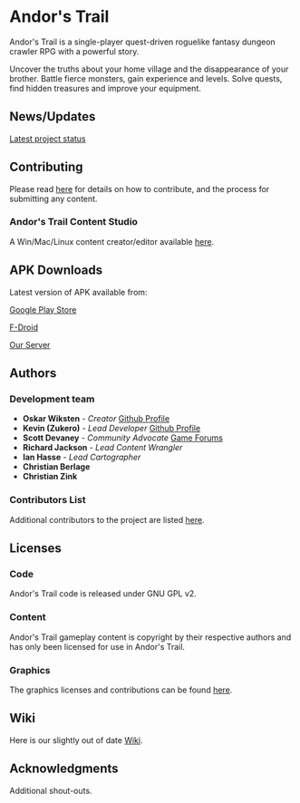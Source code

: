 ﻿# Andor's Trail

Andor's Trail is a single-player quest-driven roguelike fantasy dungeon crawler RPG with a powerful story.

Uncover the truths about your home village and the disappearance of your brother. Battle fierce monsters, gain experience and levels. Solve quests, find hidden treasures and improve your equipment.

## News/Updates

[Latest project status](https://andorstrail.com/viewforum.php?f=5)

## Contributing

Please read [here](https://andorstrail.com/viewtopic.php?f=6&t=4560) for details on how to contribute, and the process for submitting any content.

### Andor's Trail Content Studio
A Win/Mac/Linux content creator/editor available [here](https://andorstrail.com/viewtopic.php?f=6&t=4806).

## APK Downloads

Latest version of APK available from:

[Google Play Store](https://play.google.com/store/apps/details?id=com.gpl.rpg.AndorsTrail)

[F-Droid](https://f-droid.org/packages/com.gpl.rpg.AndorsTrail/)

[Our Server](https://andorstrail.com/static/AndorsTrail_v0.7.8.apk)

## Authors

### Development team

* **Oskar Wiksten** - *Creator* [Github Profile](https://github.com/oskarwiksten/)
* **Kevin (Zukero)** - *Lead Developer* [Github Profile](https://github.com/Zukero/)
* **Scott Devaney** - *Community Advocate* [Game Forums](https://andorstrail.com)
* **Richard Jackson** - *Lead Content Wrangler* 
* **Ian Hasse** - *Lead Cartographer* 
* **Christian Berlage**
* **Christian Zink**

### Contributors List
Additional contributors to the project are listed [here](/contributors.md).
## Licenses

### Code
Andor's Trail code is released under GNU GPL v2.
### Content
Andor's Trail gameplay content is copyright by their respective authors and has only been licensed for use in Andor's Trail.
### Graphics
The graphics licenses and contributions can be found [here](/gfxcontrib.md).

## Wiki
Here is our slightly out of date [Wiki](https://docs.andorstrail.com/).
## Acknowledgments
Additional shout-outs.

